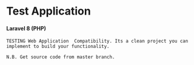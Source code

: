 # Test Application

#### Laravel 8 (PHP)
```
TESTING Web Application  Compatibility. Its a clean project you can implement to build your functionality.
```

```
N.B. Get source code from master branch.
```
